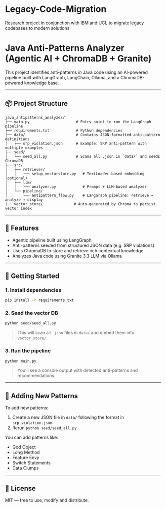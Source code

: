 # Legacy-Code-Migration
Research project in conjunction with IBM and UCL to migrate legacy codebases to modern solutions

# Java Anti-Patterns Analyzer (Agentic AI + ChromaDB + Granite)

This project identifies anti-patterns in Java code using an AI-powered pipeline built with LangGraph, LangChain, Ollama, and a ChromaDB-powered knowledge base.

---

## 📦 Project Structure

```
java_antipatterns_analyzer/
├── main.py                     # Entry point to run the LangGraph pipeline
├── requirements.txt            # Python dependencies
├── data/                       # Contains JSON-formatted anti-pattern definitions
│   ├── srp_violation.json      # Example: SRP anti-pattern with multiple examples
├── seed/
│   └── seed_all.py             # Scans all .json in `data/` and seeds ChromaDB
├── src/
│   ├── retriever/
│   │   └── setup_vectorstore.py   # TextLoader-based embedding (optional)
│   ├── llm/
│   │   └── analyzer.py            # Prompt + LLM-based analyzer
│   └── pipeline/
│       └── antipattern_flow.py    # LangGraph pipeline: retrieve → analyze → display
├── vector_store/              # Auto-generated by Chroma to persist vector index
```

---

## 🧠 Features

- Agentic pipeline built using LangGraph
- Anti-patterns seeded from structured JSON data (e.g. SRP violations)
- Uses ChromaDB to store and retrieve rich contextual knowledge
- Analyzes Java code using Granite 3.3 LLM via Ollama

---

## 🚀 Getting Started

### 1. Install dependencies

```bash
pip install -r requirements.txt
```

### 2. Seed the vector DB

```bash
python seed/seed_all.py
```

> This will scan all `.json` files in `data/` and embed them into `vector_store/`.

### 3. Run the pipeline

```bash
python main.py
```

> You’ll see a console output with detected anti-patterns and recommendations.

---

## 📁 Adding New Patterns

To add new patterns:
1. Create a new JSON file in `data/` following the format in `srp_violation.json`
2. Rerun `python seed/seed_all.py`

You can add patterns like:
- God Object
- Long Method
- Feature Envy
- Switch Statements
- Data Clumps

---

## 📜 License

MIT — free to use, modify and distribute.
